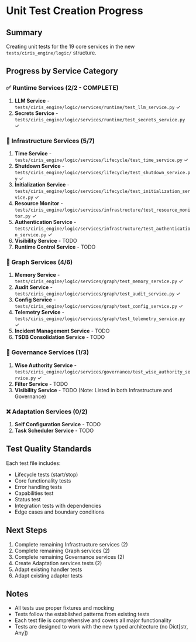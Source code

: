 # Unit Test Creation Progress

## Summary
Creating unit tests for the 19 core services in the new `tests/ciris_engine/logic/` structure.

## Progress by Service Category

### ✅ Runtime Services (2/2 - COMPLETE)
1. **LLM Service** - `tests/ciris_engine/logic/services/runtime/test_llm_service.py` ✓
2. **Secrets Service** - `tests/ciris_engine/logic/services/runtime/test_secrets_service.py` ✓

### 🔄 Infrastructure Services (5/7)
1. **Time Service** - `tests/ciris_engine/logic/services/lifecycle/test_time_service.py` ✓
2. **Shutdown Service** - `tests/ciris_engine/logic/services/lifecycle/test_shutdown_service.py` ✓
3. **Initialization Service** - `tests/ciris_engine/logic/services/lifecycle/test_initialization_service.py` ✓
4. **Resource Monitor** - `tests/ciris_engine/logic/services/infrastructure/test_resource_monitor.py` ✓
5. **Authentication Service** - `tests/ciris_engine/logic/services/infrastructure/test_authentication_service.py` ✓
6. **Visibility Service** - TODO
7. **Runtime Control Service** - TODO

### 🔄 Graph Services (4/6)
1. **Memory Service** - `tests/ciris_engine/logic/services/graph/test_memory_service.py` ✓
2. **Audit Service** - `tests/ciris_engine/logic/services/graph/test_audit_service.py` ✓
3. **Config Service** - `tests/ciris_engine/logic/services/graph/test_config_service.py` ✓
4. **Telemetry Service** - `tests/ciris_engine/logic/services/graph/test_telemetry_service.py` ✓
5. **Incident Management Service** - TODO
6. **TSDB Consolidation Service** - TODO

### 🔄 Governance Services (1/3)
1. **Wise Authority Service** - `tests/ciris_engine/logic/services/governance/test_wise_authority_service.py` ✓
2. **Filter Service** - TODO
3. **Visibility Service** - TODO (Note: Listed in both Infrastructure and Governance)

### ❌ Adaptation Services (0/2)
1. **Self Configuration Service** - TODO
2. **Task Scheduler Service** - TODO

## Test Quality Standards

Each test file includes:
- Lifecycle tests (start/stop)
- Core functionality tests
- Error handling tests
- Capabilities test
- Status test
- Integration tests with dependencies
- Edge cases and boundary conditions

## Next Steps
1. Complete remaining Infrastructure services (2)
2. Complete remaining Graph services (2)
3. Complete remaining Governance services (2)
4. Create Adaptation services tests (2)
5. Adapt existing handler tests
6. Adapt existing adapter tests

## Notes
- All tests use proper fixtures and mocking
- Tests follow the established patterns from existing tests
- Each test file is comprehensive and covers all major functionality
- Tests are designed to work with the new typed architecture (no Dict[str, Any])